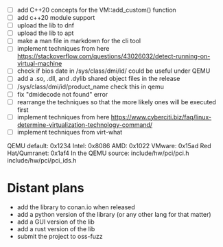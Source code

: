 - [ ] add C++20 concepts for the VM::add_custom() function
- [ ] add c++20 module support 
- [ ] upload the lib to dnf 
- [ ] upload the lib to apt 
- [ ] make a man file in markdown for the cli tool
- [ ] implement techniques from here https://stackoverflow.com/questions/43026032/detect-running-on-virtual-machine
- [ ] check if bios date in /sys/class/dmi/id/ could be useful under QEMU
- [ ] add a .so, .dll, and .dylib shared object files in the release 
- [ ] /sys/class/dmi/id/product_name check this in qemu
- [ ] fix "dmidecode not found" error
- [ ] rearrange the techniques so that the more likely ones will be executed first
- [ ] implement techniques from here https://www.cyberciti.biz/faq/linux-determine-virtualization-technology-command/
- [ ] implement techniques from virt-what
 
QEMU default: 0x1234
Intel: 0x8086
AMD: 0x1022
VMware: 0x15ad
Red Hat/Qumranet: 0x1af4
In the QEMU source:
include/hw/pci/pci.h
include/hw/pci/pci_ids.h

# Distant plans
- add the library to conan.io when released
- add a python version of the library (or any other lang for that matter)
- add a GUI version of the lib
- add a rust version of the lib
- submit the project to oss-fuzz 
